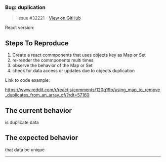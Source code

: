 ### Bug: duplication

> Issue #32221 - [View on GitHub](https://github.com/facebook/react/issues/32221)

<!--
  Please provide a clear and concise description of what the bug is. Include
  screenshots if needed. Please test using the latest version of the relevant
  React packages to make sure your issue has not already been fixed.
-->

React version:

## Steps To Reproduce

1. Create a react commponents that uses objects key as Map or Set
2. re-render the commponents multi times
3. observe the behavior of the Map or Set
4. check for data access or updates due to objects duplication

<!--
  Your bug will get fixed much faster if we can run your code and it doesn't
  have dependencies other than React. Issues without reproduction steps or
  code examples may be immediately closed as not actionable.
-->

Link to code example:

https://www.reddit.com/r/reactjs/comments/120q19b/using_map_to_remove_duplicates_from_an_array_of/?rdt=57160
<!--
  Please provide a CodeSandbox (https://codesandbox.io/s/new), a link to a
  repository on GitHub, or provide a minimal code example that reproduces the
  problem. You may provide a screenshot of the application if you think it is
  relevant to your bug report. Here are some tips for providing a minimal
  example: https://stackoverflow.com/help/mcve.
-->

## The current behavior

is duplicate data 
## The expected behavior
that data be unique 


---

